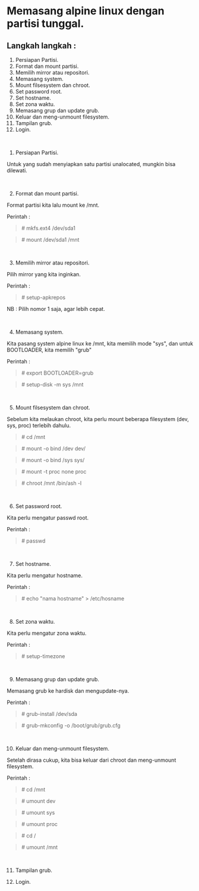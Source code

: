 # Memasang alpine linux dengan partisi tunggal.

## Langkah langkah :

1. Persiapan Partisi.
2. Format dan mount partisi.
3. Memilih mirror atau repositori.
4. Memasang system.
5. Mount filsesystem dan chroot.
6. Set password root.
7. Set hostname.
8. Set zona waktu.
9. Memasang grup dan update grub.
10. Keluar dan meng-unmount filesystem.
11. Tampilan grub.
12. Login.
<br>

1. Persiapan Partisi.

Untuk yang sudah menyiapkan satu partisi unalocated, mungkin bisa dilewati.

<br>

2. Format dan mount partisi.

Format partisi kita lalu mount ke /mnt.

Perintah :

> \# mkfs.ext4 /dev/sda1

> \# mount /dev/sda1 /mnt

<br>

3. Memilih mirror atau repositori.

Pilih mirror yang kita inginkan.

Perintah :

> \# setup-apkrepos

NB : Pilih nomor 1 saja, agar lebih cepat.

<br>

4. Memasang system.

Kita pasang system alpine linux ke /mnt, kita memilih mode "sys", dan untuk BOOTLOADER, kita memilih "grub"

Perintah :

> \# export BOOTLOADER=grub

> \# setup-disk -m sys /mnt

<br>

5. Mount filsesystem dan chroot.

Sebelum kita melaukan chroot, kita perlu mount beberapa filesystem (dev, sys, proc)  terlebih dahulu.

> \# cd /mnt

> \# mount -o bind /dev dev/

> \# mount -o bind /sys sys/

> \# mount -t proc none proc

> \# chroot /mnt /bin/ash -l

<br>

6. Set password root.

Kita perlu mengatur passwd root.

Perintah :

> \# passwd

<br>

7. Set hostname.

Kita perlu mengatur hostname.

Perintah :

> \# echo "nama hostname" > /etc/hosname

<br>

8. Set zona waktu.

Kita perlu mengatur zona waktu.

Perintah :

> \# setup-timezone

<br>

9. Memasang grup dan update grub.

Memasang grub ke hardisk dan mengupdate-nya.

Perintah :

> \# grub-install /dev/sda

> \# grub-mkconfig -o /boot/grub/grub.cfg

<br>

10. Keluar dan meng-unmount filesystem.

Setelah dirasa cukup, kita bisa keluar dari chroot dan meng-unmount filesystem.

Perintah :

> \# cd /mnt

> \# umount dev

> \# umount sys

> \# umount proc

> \# cd /

> \# umount /mnt

<br>

11. Tampilan grub.

12. Login.
